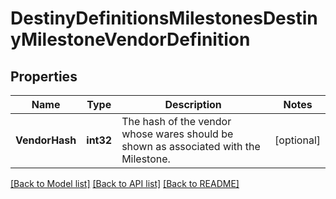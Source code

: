 # DestinyDefinitionsMilestonesDestinyMilestoneVendorDefinition

## Properties
Name | Type | Description | Notes
------------ | ------------- | ------------- | -------------
**VendorHash** | **int32** | The hash of the vendor whose wares should be shown as associated with the Milestone. | [optional] 

[[Back to Model list]](../README.md#documentation-for-models) [[Back to API list]](../README.md#documentation-for-api-endpoints) [[Back to README]](../README.md)


